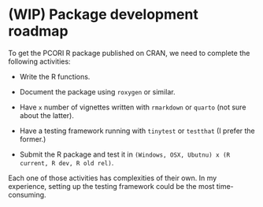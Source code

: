 # (WIP) Package development roadmap

To get the PCORI R package published on CRAN, we need to complete the following activities:

- Write the R functions.

- Document the package using `roxygen` or similar.

- Have `x` number of vignettes written with `rmarkdown` or `quarto` (not sure about the latter).

- Have a testing framework running with `tinytest` or `testthat` (I prefer the former.)

- Submit the R package and test it in `(Windows, OSX, Ubutnu) x (R current, R dev, R old rel)`.

Each one of those activities has complexities of their own. In my experience, setting up the testing framework could be the most time-consuming.

